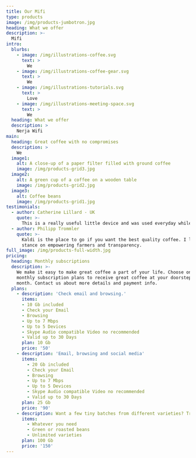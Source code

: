 ```yaml
---
title: Our Mifi
type: products
image: /img/products-jumbotron.jpg
heading: What we offer
description: >-
  Mifi
intro:
  blurbs:
    - image: /img/illustrations-coffee.svg
      text: >
        We 
    - image: /img/illustrations-coffee-gear.svg
      text: >
        We 
    - image: /img/illustrations-tutorials.svg
      text: >
        Love 
    - image: /img/illustrations-meeting-space.svg
      text: >
        We 
  heading: What we offer
  description: >
    Nerja Wifi
main:
  heading: Great coffee with no compromises
  description: >
    We 
  image1:
    alt: A close-up of a paper filter filled with ground coffee
    image: /img/products-grid3.jpg
  image2:
    alt: A green cup of a coffee on a wooden table
    image: /img/products-grid2.jpg
  image3:
    alt: Coffee beans
    image: /img/products-grid1.jpg
testimonials:
  - author: Catherine Lillard - UK
    quote: >-
      This is a really useful little device and was used everyday while I had it on hire.I didn’t have have sat nat in my hire car so being able to use my I pad or phone without having to turn on data roaming to map read was a real bonus. I used 3 pieces of equipment and had no problems, I would recommend this device even after data roaming charges have been reduced.
  - author: Philipp Trommler
    quote: >-
      Kaldi is the place to go if you want the best quality coffee. I love their
      stance on empowering farmers and transparency.
full_image: /img/products-full-width.jpg
pricing:
  heading: Monthly subscriptions
  description: >-
    We make it easy to make great coffee a part of your life. Choose one of our
    monthly subscription plans to receive great coffee at your doorstep each
    month. Contact us about more details and payment info.
  plans:
    - description: 'Check email and browsing.'
      items:
      - 10 Gb included
      - Check your Email
      - Browsing
      - Up to 7 Mbps
      - Up to 5 Devices
      - Skype Audio compatible Video no recommended
      - Valid up to 30 Days
      plan: 10 Gb
      price: '50'
    - description: 'Email, browsing and social media'
      items:
        - 20 Gb included
        - Check your Email
        - Browsing
        - Up to 7 Mbps
        - Up to 5 Devices
        - Skype Audio compatible Video no recommended
        - Valid up to 30 Days
      plan: 25 Gb
      price: '90'
    - description: Want a few tiny batches from different varieties? Try our custom plan
      items:
        - Whatever you need
        - Green or roasted beans
        - Unlimited varieties
      plan: 100 Gb
      price: '150'
---
```



